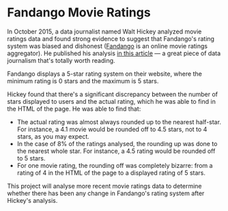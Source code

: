 # Fandango Movie Ratings

In October 2015, a data journalist named Walt Hickey analyzed movie ratings data and found strong evidence to suggest that Fandango's rating system was biased and dishonest ([Fandango](https://www.fandango.com) is an online movie ratings aggregator). He published his analysis [in this article](https://fivethirtyeight.com/features/fandango-movies-ratings/) — a great piece of data journalism that's totally worth reading.

Fandango displays a 5-star rating system on their website, where the minimum rating is 0 stars and the maximum is 5 stars.

Hickey found that there's a significant discrepancy between the number of stars displayed to users and the actual rating, which he was able to find in the HTML of the page. He was able to find that:

* The actual rating was almost always rounded up to the nearest half-star. For instance, a 4.1 movie would be rounded off to 4.5 stars, not to 4 stars, as you may expect.
* In the case of 8% of the ratings analysed, the rounding up was done to the nearest whole star. For instance, a 4.5 rating would be rounded off to 5 stars.
* For one movie rating, the rounding off was completely bizarre: from a rating of 4 in the HTML of the page to a displayed rating of 5 stars.

This project will analyse more recent movie ratings data to determine whether there has been any change in Fandango's rating system after Hickey's analysis.
